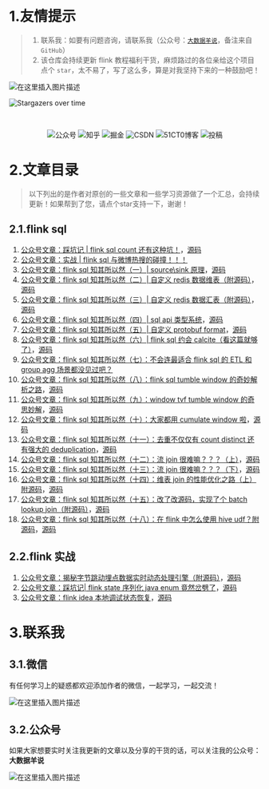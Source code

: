 # 1.友情提示

> 1. 联系我：如要有问题咨询，请联系我（公众号：[`大数据羊说`](#32公众号)，备注来自`GitHub`）
> 2. 该仓库会持续更新 flink 教程福利干货，麻烦路过的各位亲给这个项目点个 `star`，太不易了，写了这么多，算是对我坚持下来的一种鼓励吧！

![在这里插入图片描述](https://raw.githubusercontent.com/yangyichao-mango/yangyichao-mango.github.io/master/1631459281928.png)

![Stargazers over time](https://starchart.cc/yangyichao-mango/flink-study.svg)

<br>
<p align="center">
    <a href="#32公众号" style="text-decoration:none;">
        <img src="https://img.shields.io/badge/WeChat-%E5%85%AC%E4%BC%97%E5%8F%B7-green" alt="公众号" />
    </a>
    <a href="https://www.zhihu.com/people/onemango" target="_blank" style="text-decoration:none;">
        <img src="https://img.shields.io/badge/zhihu-%E7%9F%A5%E4%B9%8E-blue" alt="知乎" />
    </a>
    <a href="https://juejin.cn/user/562562548382926" target="_blank" style="text-decoration:none;">
        <img src="https://img.shields.io/badge/juejin-%E6%8E%98%E9%87%91-blue" alt="掘金" />
    </a>
    <a href="https://blog.csdn.net/qq_34608620?spm=1001.2014.3001.5343&type=blog" target="_blank" style="text-decoration:none;">
        <img src="https://img.shields.io/badge/csdn-CSDN-red" alt="CSDN" />
    </a>
    <a href="https://home.51cto.com/space?uid=15322900" target="_blank" style="text-decoration:none;">
        <img src="https://img.shields.io/badge/51cto-51CT0%E5%8D%9A%E5%AE%A2-orange" alt="51CT0博客" />
        </a>
    <img src="https://img.shields.io/github/stars/yangyichao-mango/flink-study" alt="投稿">           
</p>

# 2.文章目录

> 以下列出的是作者对原创的一些文章和一些学习资源做了一个汇总，会持续更新！如果帮到了您，请点个star支持一下，谢谢！

## 2.1.flink sql

1. [公众号文章：踩坑记 | flink sql count 还有这种坑！](https://mp.weixin.qq.com/s/5XDkmuEIfHB_WsMHPeinkw)，[源码](https://github.com/yangyichao-mango/flink-study/tree/main/flink-examples-1.13/src/main/java/flink/examples/sql/_01/countdistincterror)
2. [公众号文章：实战 | flink sql 与微博热搜的碰撞！！！](https://mp.weixin.qq.com/s/GHLoWMBZxajA2nXPHhH8WA)
3. [公众号文章：flink sql 知其所以然（一）| source\sink 原理](https://mp.weixin.qq.com/s/xIXh8B_suAlKSp56aO5aEg)，[源码](https://github.com/yangyichao-mango/flink-study/tree/main/flink-examples-1.13/src/main/java/flink/examples/sql/_03/source_sink)
4. [公众号文章：flink sql 知其所以然（二）| 自定义 redis 数据维表（附源码）](https://mp.weixin.qq.com/s/b_zV_tGp5QJQjgnSaxNT_Q)，[源码](https://github.com/yangyichao-mango/flink-study/tree/main/flink-examples-1.13/src/main/java/flink/examples/sql/_03/source_sink)
5. [公众号文章：flink sql 知其所以然（三）| 自定义 redis 数据汇表（附源码）](https://mp.weixin.qq.com/s/7Fwey_AXNJ0jQZWfXvtNmw)，[源码](https://github.com/yangyichao-mango/flink-study/tree/main/flink-examples-1.13/src/main/java/flink/examples/sql/_03/source_sink)
6. [公众号文章：flink sql 知其所以然（四）| sql api 类型系统](https://mp.weixin.qq.com/s/aqDRWgr3Kim7lblx10JvtA)，[源码](https://github.com/yangyichao-mango/flink-study/tree/main/flink-examples-1.13/src/main/java/flink/examples/sql/_04/type)
7. [公众号文章：flink sql 知其所以然（五）| 自定义 protobuf format](https://mp.weixin.qq.com/s/STUC4trW-HA3cnrsqT-N6g)，[源码](https://github.com/yangyichao-mango/flink-study/tree/main/flink-examples-1.13/src/main/java/flink/examples/sql/_05/format/formats)
8. [公众号文章：flink sql 知其所以然（六）| flink sql 约会 calcite（看这篇就够了）](https://mp.weixin.qq.com/s/SxRKp368mYSKVmuduPoXFg)，[源码](https://github.com/yangyichao-mango/flink-study/tree/main/flink-examples-1.13/src/main/java/flink/examples/sql/_06/calcite)
9. [公众号文章：flink sql 知其所以然（七）：不会连最适合 flink sql 的 ETL 和 group agg 场景都没见过吧？](https://github.com/yangyichao-mango/flink-study/tree/main/flink-examples-1.13/src/main/java/flink/examples/sql/_07/query)
10. [公众号文章：flink sql 知其所以然（八）：flink sql tumble window 的奇妙解析之路](https://mp.weixin.qq.com/s/IRmt8dWmxAmbBh696akHdw)，[源码](https://github.com/yangyichao-mango/flink-study/tree/main/flink-examples-1.13/src/main/java/flink/examples/sql/_07/query/_04_window)
11. [公众号文章：flink sql 知其所以然（九）：window tvf tumble window 的奇思妙解](https://mp.weixin.qq.com/s/QVuu5_N4lHo5gXlt1tdncw)，[源码](https://github.com/yangyichao-mango/flink-study/tree/main/flink-examples-1.13/src/main/java/flink/examples/sql/_07/query/_04_window_agg/_01_tumble_window)
12. [公众号文章：flink sql 知其所以然（十）：大家都用 cumulate window 啦](https://mp.weixin.qq.com/s/IqAzjrQmcGmnxvHm1FAV5g)，[源码](https://github.com/yangyichao-mango/flink-study/blob/main/flink-examples-1.13/src/main/java/flink/examples/sql/_07/query/_04_window_agg/_02_cumulate_window/CumulateWindowTest.java)
13. [公众号文章：flink sql 知其所以然（十一）：去重不仅仅有 count distinct 还有强大的 deduplication](https://mp.weixin.qq.com/s/VL6egD76B4J7IcpHShTq7Q)，[源码](https://github.com/yangyichao-mango/flink-study/tree/main/flink-examples-1.13/src/main/java/flink/examples/sql/_07/query/_05_over/_01_row_number)
14. [公众号文章：flink sql 知其所以然（十二）：流 join 很难嘛？？？（上）](https://mp.weixin.qq.com/s/Z8QfKfhrX5KEnR-s7gRtsA)，[源码](https://github.com/yangyichao-mango/flink-study/tree/main/flink-examples-1.13/src/main/java/flink/examples/sql/_07/query/_06_joins/_01_regular_joins)
15. [公众号文章：flink sql 知其所以然（十三）：流 join 很难嘛？？？（下）]()，[源码](https://github.com/yangyichao-mango/flink-study/tree/main/flink-examples-1.13/src/main/java/flink/examples/sql/_07/query/_06_joins/_02_interval_joins)
16. [公众号文章：flink sql 知其所以然（十四）：维表 join 的性能优化之路（上）附源码]()，[源码](https://github.com/yangyichao-mango/flink-study/tree/main/flink-examples-1.13/src/main/java/flink/examples/sql/_07/query/_06_joins/_04_lookup_join/_01_redis)
17. [公众号文章：flink sql 知其所以然（十五）：改了改源码，实现了个 batch lookup join（附源码）]()，[源码](https://github.com/yangyichao-mango/flink-study/blob/main/flink-examples-1.13/src/main/java/flink/examples/sql/_07/query/_06_joins/_04_lookup_join/_01_redis/RedisBatchLookupTest2.java)
18. [公众号文章：flink sql 知其所以然（十八）：在 flink 中怎么使用 hive udf？附源码]()，[源码](https://github.com/yangyichao-mango/flink-study/blob/main/flink-examples-1.13/src/main/java/flink/examples/sql/_07/query/_06_joins/_04_lookup_join/_01_redis/RedisBatchLookupTest2.java)

## 2.2.flink 实战

1. [公众号文章：揭秘字节跳动埋点数据实时动态处理引擎（附源码）](https://mp.weixin.qq.com/s/PoK0XOA9OHIDJezb1fLOMw)，[源码](https://github.com/yangyichao-mango/flink-study/tree/main/flink-examples-1.13/src/main/java/flink/examples/datastream/_01/bytedance/split)
2. [公众号文章：踩坑记| flink state 序列化 java enum 竟然岔劈了](https://mp.weixin.qq.com/s/YElwTL-wzo2UVVIsIH_9YA)，[源码](https://github.com/yangyichao-mango/flink-study/tree/main/flink-examples-1.13/src/main/java/flink/examples/datastream/_03/enums_state)
3. [公众号文章：flink idea 本地调试状态恢复](https://mp.weixin.qq.com/s/rLeKY_49q8rR9C_RmlTmhg)，[源码](https://github.com/yangyichao-mango/flink-study/blob/main/flink-examples-1.13/src/main/java/flink/examples/runtime/_04/statebackend/CancelAndRestoreWithCheckpointTest.java)

# 3.联系我

## 3.1.微信

有任何学习上的疑惑都欢迎添加作者的微信，一起学习，一起交流！

![在这里插入图片描述](https://raw.githubusercontent.com/yangyichao-mango/yangyichao-mango.github.io/master/1.png)

## 3.2.公众号

如果大家想要实时关注我更新的文章以及分享的干货的话，可以关注我的公众号：**大数据羊说**

![在这里插入图片描述](https://raw.githubusercontent.com/yangyichao-mango/yangyichao-mango.github.io/master/2.png)

